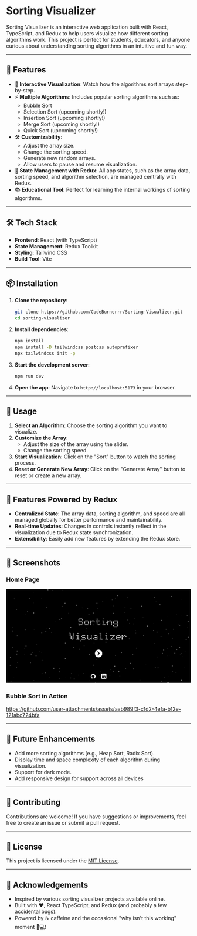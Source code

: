 # Sorting Visualizer

Sorting Visualizer is an interactive web application built with React, TypeScript, and Redux to help users visualize how different sorting algorithms work. This project is perfect for students, educators, and anyone curious about understanding sorting algorithms in an intuitive and fun way.

---

## 🚀 Features

- 🎨 **Interactive Visualization**: Watch how the algorithms sort arrays step-by-step.
- ⚡ **Multiple Algorithms**: Includes popular sorting algorithms such as:
  - Bubble Sort
  - Selection Sort (upcoming shortly!)
  - Insertion Sort (upcoming shortly!)
  - Merge Sort (upcoming shortly!)
  - Quick Sort (upcoming shortly!)
- 🛠️ **Customizability**:
  - Adjust the array size.
  - Change the sorting speed.
  - Generate new random arrays.
  - Allow users to pause and resume visualization.
- 🔄 **State Management with Redux**: All app states, such as the array data, sorting speed, and algorithm selection, are managed centrally with Redux.
- 📚 **Educational Tool**: Perfect for learning the internal workings of sorting algorithms.

---

## 🛠️ Tech Stack

- **Frontend**: React (with TypeScript)
- **State Management**: Redux Toolkit
- **Styling**: Tailwind CSS 
- **Build Tool**: Vite 

---

## 📦 Installation

1. **Clone the repository**:
   ```bash
   git clone https://github.com/CodeBurnerrr/Sorting-Visualizer.git
   cd sorting-visualizer
   ```

2. **Install dependencies**:
   ```bash
   npm install
   npm install -D tailwindcss postcss autoprefixer
   npx tailwindcss init -p
   ```

3. **Start the development server**:
   ```bash
   npm run dev
   ```

4. **Open the app**:
   Navigate to `http://localhost:5173` in your browser.

---

## 🔧 Usage

1. **Select an Algorithm**: Choose the sorting algorithm you want to visualize.
2. **Customize the Array**:
   - Adjust the size of the array using the slider.
   - Change the sorting speed.
3. **Start Visualization**: Click on the "Sort" button to watch the sorting process.
4. **Reset or Generate New Array**: Click on the "Generate Array" button to reset or create a new array.

---

## 🌟 Features Powered by Redux

- **Centralized State**: The array data, sorting algorithm, and speed are all managed globally for better performance and maintainability.
- **Real-time Updates**: Changes in controls instantly reflect in the visualization due to Redux state synchronization.
- **Extensibility**: Easily add new features by extending the Redux store.

---

## 📸 Screenshots

### Home Page
![Sorting Visualizer Home Page](screenshots/home.png)

### Bubble Sort in Action
https://github.com/user-attachments/assets/aab989f3-c1d2-4efa-b12e-121abc724bfa



---

## 🚧 Future Enhancements

- Add more sorting algorithms (e.g., Heap Sort, Radix Sort).
- Display time and space complexity of each algorithm during visualization.
- Support for dark mode.
- Add responsive design for support across all devices

---

## 🤝 Contributing

Contributions are welcome! If you have suggestions or improvements, feel free to create an issue or submit a pull request.

---

## 📜 License

This project is licensed under the [MIT License](LICENSE).

---

## 🌟 Acknowledgements

- Inspired by various sorting visualizer projects available online.
- Built with ❤️, React TypeScript, and Redux (and probably a few accidental bugs).
- Powered by ☕️ caffeine and the occasional "why isn't this working" moment 🤔💻! 

